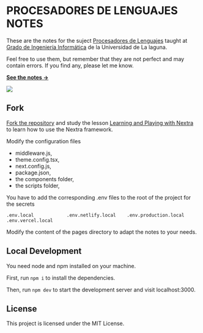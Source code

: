 # PROCESADORES DE LENGUAJES NOTES

These are the notes for the suject [Procesadores de Lenguajes](https://www.ull.es/apps/guias/guias/view_guide/36785/) taught at [Grado de Ingeniería Informática](https://www.ull.es/apps/guias/guias/view_degree/Grado%20en%20Ingenier%C3%ADa%20Inform%C3%A1tica/) 
de la Universidad de La laguna.

Feel free to use them, but remember that they are not perfect and may contain errors. If you find any, please let me know.

[**See the notes →**](https://ull-pl.vercel.app/)

[![](/images/pl-home-page.pngg)](https://ull-pl.vercel.app/)

## Fork

[Fork the repository](https://github.com/crguezl/pl-nextra/fork) and study the lesson [Learning and Playing with Nextra](https://ull-pl.vercel.app/nextra-playground) to learn how to use the Nextra framework.

Modify the configuration files 

- middleware.js, 
- theme.config.tsx, 
- next.config.js, 
- package.json, 
- the components folder, 
- the scripts folder,

You have to add the corresponding .env files to the root of the project for the secrets

```
.env.local            .env.netlify.local    .env.production.local .env.vercel.local
```

Modify the content of the pages directory to adapt the notes to your needs.

## Local Development

You need node and npm installed on your machine.

First, run `npm i` to install the dependencies.

Then, run `npm dev` to start the development server and visit localhost:3000.

## License

This project is licensed under the MIT License.
